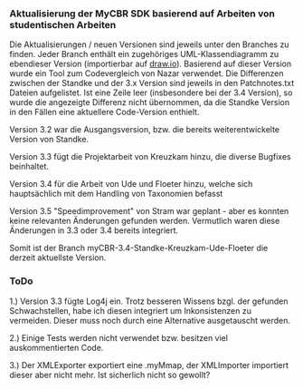 ### Aktualisierung der MyCBR SDK basierend auf Arbeiten von studentischen Arbeiten 

Die Aktualisierungen / neuen Versionen sind jeweils unter den Branches zu finden. Jeder Branch enthält ein zugehöriges UML-Klassendiagramm zu ebendieser Version (importierbar auf [draw.io](https://app.diagrams.net/)). 
Basierend auf dieser Version wurde ein Tool zum Codevergleich von Nazar verwendet. Die Differenzen zwischen der Standke und der 3.x Version sind jeweils in den Patchnotes.txt Dateien aufgelistet. Ist eine Zeile leer (insbesondere bei der 3.4 Version), so wurde die angezeigte Differenz nicht übernommen, da die Standke Version in den Fällen eine aktuellere Code-Version enthielt. 

Version 3.2 war die Ausgangsversion, bzw. die bereits weiterentwickelte Version von Standke. 

Version 3.3 fügt die Projektarbeit von Kreuzkam hinzu, die diverse Bugfixes beinhaltet.

Version 3.4 für die Arbeit von Ude und Floeter hinzu, welche sich hauptsächlich mit dem Handling von Taxonomien befasst

Version 3.5 "Speedimprovement" von Stram war geplant - aber es konnten keine relevanten Änderungen gefunden werden. Vermutlich waren diese Änderungen in 3.3 oder 3.4 bereits integriert. 


Somit ist der Branch myCBR-3.4-Standke-Kreuzkam-Ude-Floeter die derzeit aktuellste Version. 

### ToDo

1.) Version 3.3 fügte Log4j ein. Trotz besseren Wissens bzgl. der gefunden Schwachstellen, habe ich diesen integriert um Inkonsistenzen zu vermeiden. Dieser muss noch durch eine Alternative ausgetauscht werden. 

2.) Einige Tests werden nicht verwendet bzw. besitzen viel auskommentierten Code.

3.) Der XMLExporter exportiert eine .myMmap, der XMLImporter importiert dieser aber nicht mehr. Ist sicherlich nicht so gewollt?
